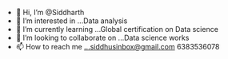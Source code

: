 - 👋 Hi, I’m @Siddharth
- 👀 I’m interested in ...Data analysis 
- 🌱 I’m currently learning ...Global certification on Data science
- 💞️ I’m looking to collaborate on ...Data science works
- 📫 How to reach me ...siddhusinbox@gmail.com 6383536078

<!---
Siddharths-github/Siddharths-github is a ✨ special ✨ repository because its `README.md` (this file) appears on your GitHub profile.
You can click the Preview link to take a look at your changes.
--->
